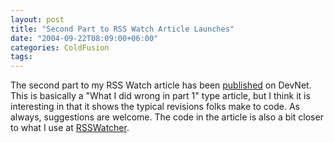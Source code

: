 ```yaml
---
layout: post
title: "Second Part to RSS Watch Article Launches"
date: "2004-09-22T08:09:00+06:00"
categories: ColdFusion 
tags: 
---
```


The second part to my RSS Watch article has been <a href="http://www.macromedia.com/devnet/mx/coldfusion/articles/rsswatch_pt2.html">published</a> on DevNet. This is basically a "What I did wrong in part 1" type article, but I think it is interesting in that it shows the typical revisions folks make to code. As always, suggestions are welcome. The code in the article is also a bit closer to what I use at <a href="http://www.rsswatcher.com">RSSWatcher</a>.